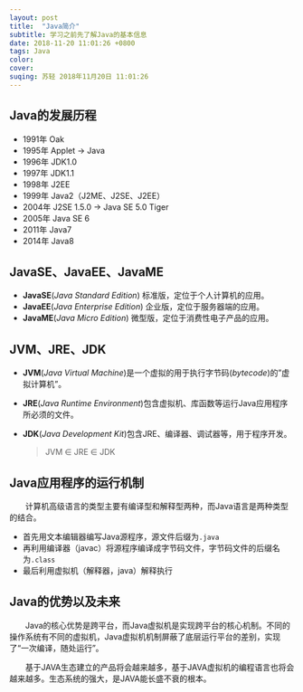 ```yaml
---
layout: post
title:  "Java简介"
subtitle: 学习之前先了解Java的基本信息
date: 2018-11-20 11:01:26 +0800
tags: Java
color:
cover:
suqing: 苏轻 2018年11月20日 11:01:26
---
```


## Java的发展历程
- 1991年 Oak
- 1995年 Applet → Java
- 1996年 JDK1.0
- 1997年 JDK1.1
- 1998年 J2EE
- 1999年 Java2（J2ME、J2SE、J2EE）
- 2004年 J2SE 1.5.0 → Java SE 5.0 Tiger
- 2005年 Java SE 6
- 2011年 Java7
- 2014年 Java8

## JavaSE、JavaEE、JavaME

- **JavaSE**(*Java Standard Edition*) 标准版，定位于个人计算机的应用。
- **JavaEE**(*Java Enterprise Edition*) 企业版，定位于服务器端的应用。
- **JavaME**(*Java Micro Edition*) 微型版，定位于消费性电子产品的应用。

## JVM、JRE、JDK
- **JVM**(*Java Virtual Machine*)是一个虚拟的用于执行字节码(*bytecode*)的”虚拟计算机”。
- **JRE**(*Java Runtime Environment*)包含虚拟机、库函数等运行Java应用程序所必须的文件。
- **JDK**(*Java  Development Kit*)包含JRE、编译器、调试器等，用于程序开发。

  > JVM ∈ JRE ∈ JDK

## Java应用程序的运行机制

　　计算机高级语言的类型主要有编译型和解释型两种，而Java语言是两种类型的结合。

- 首先用文本编辑器编写Java源程序，源文件后缀为`.java`
- 再利用编译器（javac）将源程序编译成字节码文件，字节码文件的后缀名为`.class`
- 最后利用虚拟机（解释器，java）解释执行

## Java的优势以及未来

　　Java的核心优势是跨平台，而Java虚拟机是实现跨平台的核心机制。不同的操作系统有不同的虚拟机，Java虚拟机机制屏蔽了底层运行平台的差别，实现了“一次编译，随处运行”。

　　基于JAVA生态建立的产品将会越来越多，基于JAVA虚拟机的编程语言也将会越来越多。生态系统的强大，是JAVA能长盛不衰的根本。












